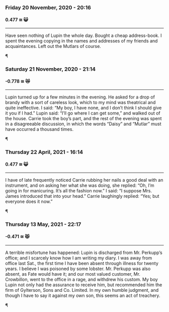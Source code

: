 ### Friday 20 November, 2020 - 20:16
#### 0.477 ≅ 😺
---

Have seen nothing of Lupin the whole day.  Bought a cheap address-book.  I spent the evening copying in the names and addresses of my friends and acquaintances.  Left out the Mutlars of course.

¶
### Saturday 21 November, 2020 - 21:14
#### -0.778 ≅ 😿
---

Lupin turned up for a few minutes in the evening.  He asked for a drop of brandy with a sort of careless look, which to my mind was theatrical and quite ineffective.  I said: “My boy, I have none, and I don’t think I should give it you if I had.”  Lupin said: “I’ll go where I can get some,” and walked out of the house.  Carrie took the boy’s part, and the rest of the evening was spent in a disagreeable discussion, in which the words “Daisy” and “Mutlar” must have occurred a thousand times.

¶
### Thursday 22 April, 2021 - 16:14
#### 0.477 ≅ 😺
---

I have of late frequently noticed Carrie rubbing her nails a good deal with an instrument, and on asking her what she was doing, she replied: “Oh, I’m going in for manicuring.  It’s all the fashion now.”  I said: “I suppose Mrs. James introduced that into your head.”  Carrie laughingly replied: “Yes; but everyone does it now.”

¶
### Thursday 13 May, 2021 - 22:17
#### -0.471 ≅ 😾
---

A terrible misfortune has happened: Lupin is discharged from Mr. Perkupp’s office; and I scarcely know how I am writing my diary.  I was away from office last Sat., the first time I have been absent through illness for twenty years.  I believe I was poisoned by some lobster.  Mr. Perkupp was also absent, as Fate would have it; and our most valued customer, Mr. Crowbillon, went to the office in a rage, and withdrew his custom.  My boy Lupin not only had the assurance to receive him, but recommended him the firm of Gylterson, Sons and Co. Limited.  In my own humble judgment, and though I have to say it against my own son, this seems an act of treachery.

¶
